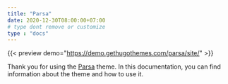 ```yaml
---
title: "Parsa"
date: 2020-12-30T08:00:00+07:00
# type dont remove or customize
type : "docs"
---
```


{{< preview demo="https://demo.gethugothemes.com/parsa/site/" >}}

Thank you for using the [Parsa](https://gethugothemes.com/products/parsa/) theme. In this documentation, you can find information about the theme and how to use it.